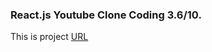 ### React.js Youtube Clone Coding 3.6/10.

This is project [URL](https://main--react-youtube-mw.netlify.app/)
